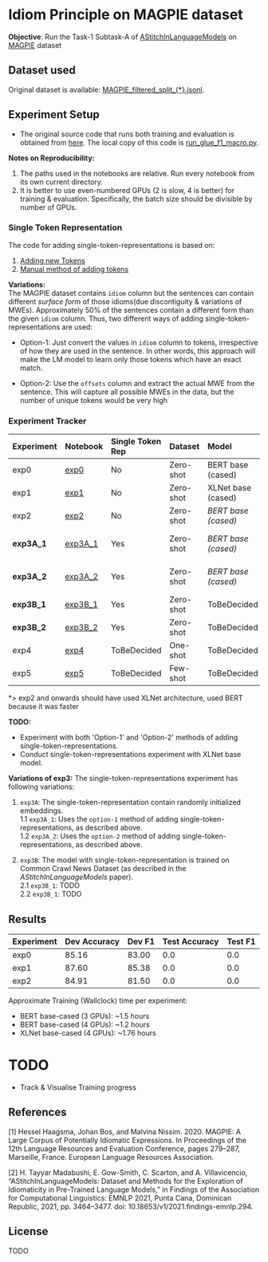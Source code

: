 # Idiom Principle on MAGPIE dataset

**Objective**: Run the Task-1 Subtask-A of [AStitchInLanguageModels](https://github.com/H-TayyarMadabushi/AStitchInLanguageModels#task-1-idiomaticity-detection) on [MAGPIE](https://github.com/hslh/magpie-corpus) dataset

## Dataset used
Original dataset is available: [MAGPIE_filtered_split_{*}.jsonl](https://github.com/hslh/magpie-corpus).

## Experiment Setup
- The original source code that runs both training and evaluation is obtained from [here](https://github.com/H-TayyarMadabushi/AStitchInLanguageModels/blob/main/Dataset/Task2/Utils/run_glue_f1_macro.py). The local copy of this code is [run_glue_f1_macro.py](./exp_helpers/run_glue_f1_macro.py).

**Notes on Reproducibility:**
1. The paths used in the notebooks are relative. Run every notebook from its own current directory.
2. It is better to use even-numbered GPUs (2 is slow, 4 is better) for training & evaluation. Specifically, the batch size should be divisible by number of GPUs.

### Single Token Representation
The code for adding single-token-representations is based on:
1. [Adding new Tokens](https://huggingface.co/transformers/v2.11.0/main_classes/tokenizer.html#transformers.PreTrainedTokenizer.add_tokens)
2. [Manual method of adding tokens](https://github.com/H-TayyarMadabushi/AStitchInLanguageModels/blob/main/Dataset/Task2/README.md#adding-idiom-tokens-to--transformers-models)

**Variations:**  
The MAGPIE dataset contains `idiom` column but the sentences can contain different *surface form* of those idioms(due discontiguity & variations of MWEs). Approximately 50% of the sentences contain a different form than the given `idiom` column. Thus, two different ways of adding single-token-representations are used:

* Option-1: Just convert the values in `idiom` column to tokens, irrespective of how they are used in the sentence. In other words, this approach will make the LM model to learn only those tokens which have an exact match.

* Option-2: Use the `offsets` column and extract the actual MWE from the sentence. This will capture all possible MWEs in the data, but the number of unique tokens would be very high


### Experiment Tracker

| Experiment | Notebook | Single Token Rep | Dataset  | Model | Context | Status |
|:-----------|:---------|:-----------------|:---------|:------|:--------|:-------|
| exp0 | [exp0](./experiments/exp0) | No | Zero-shot | BERT base (cased) | No Context | Done (3GPUs) |
| exp1 | [exp1](./notebooks/exp1) | No | Zero-shot | XLNet base (cased) | No Context | Done (4GPUs) | 
| exp2 | [exp2](./notebooks/exp2) | No | Zero-shot | *BERT base (cased)* | All Context | Done (4GPUs) |
| **exp3A_1**| [exp3A_1](./notebooks/exp3A_1) | Yes | Zero-shot | *BERT base (cased)* | *No Context* | On Going (4GPUs) |
| **exp3A_2**| [exp3A_2](./notebooks/exp3A_2) | Yes | Zero-shot | *BERT base (cased)* | *No Context* | On Going (4GPUs) |
| **exp3B_1**| [exp3B_1](./notebooks/exp3B_1) | Yes | Zero-shot | ToBeDecided | ToBeDecided | TODO |
| **exp3B_2**| [exp3B_2](./notebooks/exp3B_2) | Yes | Zero-shot | ToBeDecided | ToBeDecided | TODO |
| exp4 | [exp4](./notebooks/exp4) | ToBeDecided | One-shot | ToBeDecided | ToBeDecided | TODO |
| exp5 | [exp5](./notebooks/exp5) | ToBeDecided | Few-shot | ToBeDecided | ToBeDecided | TODO |

*> exp2 and onwards should have used XLNet architecture, used BERT because it was faster

**TODO:**
- Experiment with both 'Option-1' and 'Option-2' methods of adding single-token-representations.
- Conduct single-token-representations experiment with XLNet base model.

**Variations of exp3:**
The single-token-representations experiment has following variations:

1. `exp3A`: The single-token-representation contain randomly initialized embeddings.   
    1.1 `exp3A_1`: Uses the `option-1` method of adding single-token-representations, as described above.  
    1.2 `exp3A_2`: Uses the `option-2` method of adding single-token-representations, as described above.  

2. `exp3B`: The model with single-token-representation is trained on Common Crawl News Dataset (as described in the *AStitchInLanguageModels* paper).  
    2.1 `exp3B_1`: TODO  
    2.2 `exp3B_1`: TODO  

## Results

| Experiment | Dev Accuracy | Dev F1 | Test Accuracy | Test F1 |
|:-----------|:-------------|:-------|:--------------|:--------|
| exp0 | 85.16 | 83.00 | 0.0 | 0.0 |
| exp1 | 87.60 | 85.38 | 0.0 | 0.0 |
| exp2 | 84.91 | 81.50 | 0.0 | 0.0 |

Approximate Training (Wallclock) time per experiment:
- BERT base-cased (3 GPUs): ~1.5 hours
- BERT base-cased (4 GPUs): ~1.2 hours
- XLNet base-cased (4 GPUs): ~1.76 hours


# TODO
- Track & Visualise Training progress

## References
[1] Hessel Haagsma, Johan Bos, and Malvina Nissim. 2020. MAGPIE: A Large Corpus of Potentially Idiomatic Expressions. In Proceedings of the 12th Language Resources and Evaluation Conference, pages 279–287, Marseille, France. European Language Resources Association.

[2] H. Tayyar Madabushi, E. Gow-Smith, C. Scarton, and A. Villavicencio, “AStitchInLanguageModels: Dataset and Methods for the Exploration of Idiomaticity in Pre-Trained Language Models,” in Findings of the Association for Computational Linguistics: EMNLP 2021, Punta Cana, Dominican Republic, 2021, pp. 3464–3477. doi: 10.18653/v1/2021.findings-emnlp.294.

## License
TODO
